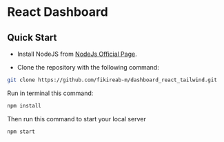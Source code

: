 # React Dashboard

## Quick Start

- Install NodeJS from [NodeJs Official Page](https://nodejs.org/en).

- Clone the repository with the following command:

```bash
git clone https://github.com/fikireab-m/dashboard_react_tailwind.git
```

Run in terminal this command:

```bash
npm install
```

Then run this command to start your local server

```bash
npm start
```
